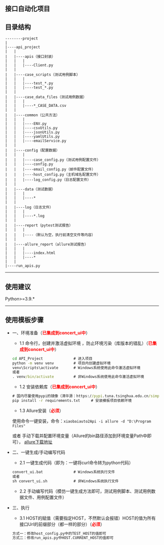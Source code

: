 ## 接口自动化项目


## 目录结构
```text
--------project
| 
|----api_project
|   |
|   |----apis（接口封装）
|   |   |
|   |   |----Client.py
|   |
|   |----case_scripts（测试用例脚本）
|   |   |
|   |   |----test_*.py
|   |   |----test_*.py
|   |
|   |----case_data_files（测试用例数据）
|   |   |
|   |   |----*_CASE_DATA.csv
|   |
|   |----common（公共方法）
|   |   |
|   |   |----ENV.py
|   |   |----csvUtils.py
|   |   |----jsonUtils.py
|   |   |----yamlUtils.py
|   |   |----emailService.py
|   |
|   |----config（配置数据）
|   |   |
|   |   |----case_config.py（测试用例配置文件）
|   |   |----config.py
|   |   |----email_config.py（邮件配置文件）
|   |   |----host_config.py（主机域名配置文件）
|   |   |----log_config.py（日志配置文件）
|   |
|   |----data（测试数据）
|   |   |
|   |   |----*
|   |
|   |----log（日志文件）
|   |   |
|   |   |----*.log
|   |
|   |----report（pytest测试报告）
|   |   |
|   |   |----（默认为空，执行前清空文件等内容）
|   |
|   |----allure_report（allure测试报告）
|   |   |
|   |   |----index.html
|   |   |----*
|   |
|----run_apis.py
```
----
## 使用建议
Python>=3.9.*

-----

## 使用模板步骤

- 一、环境准备（<b style="color:red">已集成到concert_ui中</b>）
  - 1.1 命令行，创建并激活虚拟环境 ，防止环境污染（库版本的错乱）（<b style="color:red">已集成到concert_ui中</b>）
  ```cmd
  cd API_Project              # 进入项目
  python -m venv venv         # 项目内创建虚拟环境
  venv\Scripts\activate       # Windows系统使用此命令激活虚拟环境
  或者
  . venv/bin/activate         # 非Windows系统使用此命令激活虚拟环境
  ```
  - 1.2 安装依赖库（<b style="color:red">已集成到concert_ui中</b>）
  ```cmd
  # 国内尽量使用pypi的镜像（清华源：https://pypi.tuna.tsinghua.edu.cn/simple）
  pip install -r requirements.txt     # 安装模板项目依赖环境
  ```
  - 1.3 Allure安装（<b style="color:red">必须</b>）

  使用命令一键安装，命令：`xiaobaiauto2Api -i allure -d "D:\Program Files"`

  或者 手动下载并配置环境变量（Allure的bin路径添加到环境变量Path中即可），
  [allure下载地址](https://repo.maven.apache.org/maven2/io/qameta/allure/allure-commandline/ "Allure下载地址")

- 二、一键生成/手动编写代码
  - 2.1 一键生成代码（即为：一键将curl命令转为python代码）
  ```cmd
  convert_ui.bat              # Windows系统执行文件
  或者
  sh convert_ui.sh            # 非Windows系统执行文件
  ```
  - 2.2 手动编写代码（模仿一键生成方法即可，测试用例脚本、测试用例数据文件、用例配置文件）
- 三、执行
  - 3.1 HOST的赋值（需要指定HOST，不然默认会报错）HOST的值为所有接口Url的前缀部分（都一样的部分）（<b style="color:red">必须</b>）
  ```cmd
  方式一：修改host_config.py中的TEST_HOST的值即可
  方式二：修改run_apis.py中HOST.CURRENT_HOST的值即可  
  ```
